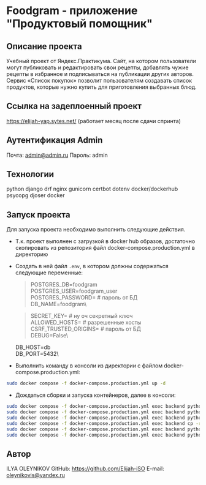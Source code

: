 # Foodgram - приложение "Продуктовый помощник"

## Описание проекта

Учебный проект от Яндекс.Практикума. 
Сайт, на котором пользователи могут публиковать и редактировать свои рецепты, добавлять чужие рецепты в избранное и подписываться на публикации других авторов. Сервис «Список покупок» позволит пользователям создавать список продуктов, которые нужно купить для приготовления выбранных блюд. 

## Ссылка на задеплоенный проект
https://elijah-yap.sytes.net/ (работает месяц после сдачи спринта)

## Аутентификация Admin
Почта: admin@admin.ru
Пароль: admin

## Технологии
python
django
drf
nginx
gunicorn
certbot
dotenv
docker/dockerhub
psycopg
djoser
docker

## Запуск проекта
Для запуска проекта необходимо выполнить следующие действия.

- Т.к. проект выполнен c загрузкой в docker hub образов, достаточно скопировать из репозитория файл docker-compose.production.yml в директорию

- Создать в ней файл `.env`, в котором должны содержаться следующие переменные:
    >POSTGRES_DB=foodgram\
    >POSTGRES_USER=foodgram_user\
    >POSTGRES_PASSWORD= # пароль от БД\
    >DB_NAME=foodgram\

    >SECRET_KEY= # ну оч секретный ключ\
    >ALLOWED_HOSTS= # разрешенные хосты\
    >CSRF_TRUSTED_ORIGINS= # пароль от БД\
    >DEBUG=False\

    DB_HOST=db\
    DB_PORT=5432\

- Выполнить команду в консоли из директории с файлом docker-compose.production.yml:
```bash
sudo docker compose -f docker-compose.production.yml up -d
```

- Дождаться сборки и запуска контейнеров, далее в консоли:
```bash
sudo docker compose -f docker-compose.production.yml exec backend python manage.py makemigrations
sudo docker compose -f docker-compose.production.yml exec backend python manage.py migrate
sudo docker compose -f docker-compose.production.yml exec backend python manage.py collectstatic
sudo docker compose -f docker-compose.production.yml exec backend cp -r /app/static/. /backend_static/static/
sudo docker compose -f docker-compose.production.yml exec backend python manage.py createsuperuser
sudo docker compose -f docker-compose.production.yml exec backend python manage.py upload
```

## Автор
ILYA OLEYNIKOV
GitHub:	https://github.com/Elijah-iSO
E-mail: oleynikovis@yandex.ru
